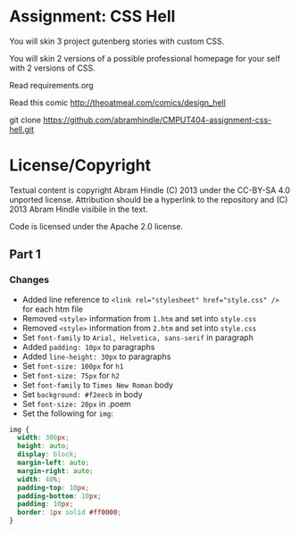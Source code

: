 # Assignment: CSS Hell

You will skin 3 project gutenberg stories with custom CSS.

You will skin 2 versions of a possible professional homepage for your
self with 2 versions of CSS.

Read requirements.org

Read this comic http://theoatmeal.com/comics/design_hell

git clone https://github.com/abramhindle/CMPUT404-assignment-css-hell.git

# License/Copyright

Textual content is copyright Abram Hindle (C) 2013 under the CC-BY-SA
4.0 unported license. Attribution should be a hyperlink to the
repository and (C) 2013 Abram Hindle visibile in the text.

Code is licensed under the Apache 2.0 license.

## Part 1

### Changes

- Added line reference to `<link rel="stylesheet" href="style.css" />` for each htm file
- Removed `<style>` information from `1.htm` and set into `style.css`
- Removed `<style>` information from `2.htm` and set into `style.css`
- Set `font-family` to `Arial, Helvetica, sans-serif` in paragraph
- Added `padding: 10px` to paragraphs
- Added `line-height: 30px` to paragraphs
- Set `font-size: 100px` for `h1`
- Set `font-size: 75px` for `h2`
- Set `font-family` to `Times New Roman` body
- Set `background: #f2eecb` in body
- Set `font-size: 20px` in .poem
- Set the following for `img`:

```css
img {
  width: 300px;
  height: auto;
  display: block;
  margin-left: auto;
  margin-right: auto;
  width: 40%;
  padding-top: 10px;
  padding-bottom: 10px;
  padding: 10px;
  border: 1px solid #ff0000;
}
```
